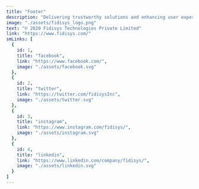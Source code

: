 ```yaml
---
title: "Footer"
description: "Delivering trustworthy solutions and enhancing user experience through design and development since 2019."
image: "./assets/fidisys_logo.png"
text: "© 2020 Fidisys Technologies Private Limited"
link: "https://www.fidisys.com/"
smLinks: [
  {
    id: 1,
    title: "facebook",
    link: "https://www.facebook.com/",
    image: "./assets/facebook.svg"
  },
  {
    id: 2,
    title: "twitter",
    link: "https://twitter.com/fidisysInc",
    image: "./assets/twitter.svg"
  },
  {
    id: 3,
    title: "instagram",
    link: "https://www.instagram.com/fidisys/",
    image: "./assets/instagram.svg"
  },
  {
    id: 4,
    title: "linkedin",
    link: "https://www.linkedin.com/company/fidisys/",
    image: "./assets/linkedin.svg"
  }
]
---
```

